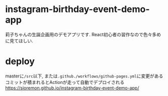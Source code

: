 # instagram-birthday-event-demo-app
莉子ちゃんの生誕企画用のデモアプリです. 
React初心者の習作なので色々多めに見てほしい. 

# deploy
masterに`/src`以下, または`.github./workflows/github-pages.yml`に変更があるコミットが積まれるとActionが走って自動でデプロイされる
https://sioremon.github.io/instagram-birthday-event-demo-app/
